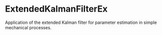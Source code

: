 # ExtendedKalmanFilterEx
Application of the extended Kalman filter for parameter estimation in simple mechanical processes. 
